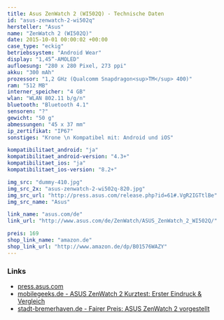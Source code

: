 ```yaml
---
title: Asus ZenWatch 2 (WI502Q) - Technische Daten
id: "asus-zenwatch-2-wi502q"
hersteller: "Asus"
name: "ZenWatch 2 (WI502Q)"
date: 2015-10-01 00:00:02 +00:00
case_type: "eckig"
betriebssystem: "Android Wear"
display: "1,45”-AMOLED"
aufloesung: "280 x 280 Pixel, 273 ppi"
akku: "300 mAh"
prozessor: "1,2 GHz (Qualcomm Snapdragon<sup>TM</sup> 400)"
ram: "512 MB"
interner_speicher: "4 GB"
wlan: "WLAN 802.11 b/g/n"
bluetooth: "Bluetooth 4.1"
sensoren: "?"
gewicht: "50 g"
abmessungen: "45 x 37 mm"
ip_zertifikat: "IP67"
sonstiges: "Krone \n Kompatibel mit: Android und iOS"

kompatibilitaet_android: "ja"
kompatibilitaet_android-version: "4.3+"
kompatibilitaet_ios: "ja"
kompatibilitaet_ios-version: "8.2+"

img_src: "dummy-410.jpg"
img_src_2x: "asus-zenwatch-2-wi502q-820.jpg"
img_src_url: "http://press.asus.com/release.php?id=61#.VgR2IGTtlBe"
img_src_name: "Asus"

link_name: "asus.com/de"
link_url: "http://www.asus.com/de/ZenWatch/ASUS_ZenWatch_2_WI502Q/"

preis: 169
shop_link_name: "amazon.de"
shop_link_url: "http://www.amazon.de/dp/B01576WAZY"
---
```


### Links
* [press.asus.com](http://press.asus.com/release.php?id=61#.VeDdH7ztlBc)
* [mobilegeeks.de - ASUS ZenWatch 2 Kurztest: Erster Eindruck & Vergleich](http://www.mobilegeeks.de/test/asus-zenwatch-2/)
* [stadt-bremerhaven.de - Fairer Preis: ASUS ZenWatch 2 vorgestellt](http://stadt-bremerhaven.de/fairer-preis-asus-zenwatch-2-vorgestellt/)
